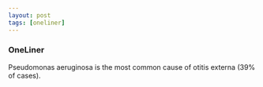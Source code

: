 ```yaml
---
layout: post
tags: [oneliner]
---
```



### OneLiner

Pseudomonas aeruginosa is the most common cause of otitis externa (39% of cases).
